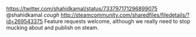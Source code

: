 https://twitter.com/shahidkamal/status/733797171296899075 @shahidkamal *cough* http://steamcommunity.com/sharedfiles/filedetails/?id=269543375 Feature requests welcome, although we really need to stop mucking about and publish on steam.